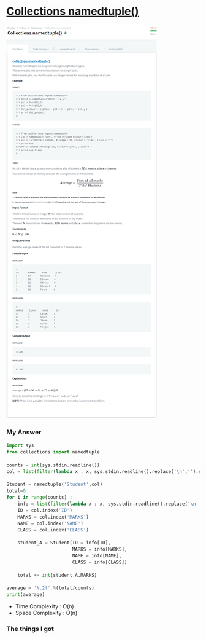 # [Collections namedtuple()](https://www.hackerrank.com/challenges/py-collections-namedtuple/problem)  

![image](Problem.png)



### My Answer

```python
import sys
from collections import namedtuple

counts = int(sys.stdin.readline())
col = list(filter(lambda x : x, sys.stdin.readline().replace('\n','').split(' ')))

Student = namedtuple('Student',col)
total=0
for i in range(counts) : 
    info = list(filter(lambda x : x, sys.stdin.readline().replace('\n','').split(' ')))
    ID = col.index('ID')
    MARKS = col.index('MARKS')
    NAME = col.index('NAME')
    CLASS = col.index('CLASS')
    
    student_A = Student(ID = info[ID],
                        MARKS = info[MARKS],
                        NAME = info[NAME],
                        CLASS = info[CLASS])
                      
    total += int(student_A.MARKS)

average = '%.2f' %(total/counts)
print(average)
```

* Time Complexity : O(n)
* Space Complexity : O(n)



### The things I got
